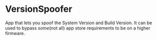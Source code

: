 VersionSpoofer
==============

App that lets you spoof the System Version and Build Version. It can be used to bypass *some*(not all) app store requirements to be on a higher firmware.